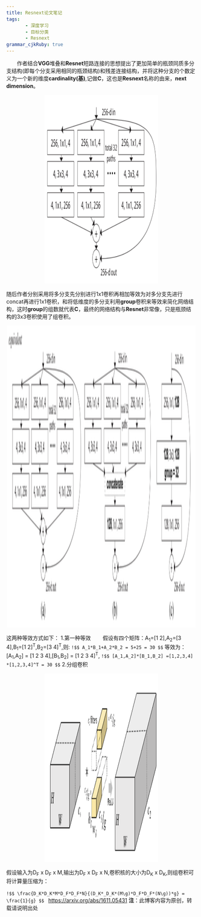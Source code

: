 ```yaml
---
title: Resnext论文笔记
tags: 
       - 深度学习
       - 目标分类
       - Resnext
grammar_cjkRuby: true
---
```

&ensp;&ensp;&ensp;&ensp;作者结合**VGG**堆叠和**Resnet**短路连接的思想提出了更加简单的瓶颈同质多分支结构(即每个分支采用相同的瓶颈结构)和残差连接结构，并将这种分支的个数定义为一个新的维度**cardinality(基)**,记做**C**，这也是**Resnext**名称的由来，**next dimension**。
<div align=center><img src="./images/resnext_1.png" width = "300" height = "500" align=center/></div>

随后作者分别采用将多分支先分别进行1x1卷积再相加等效为对多分支先进行concat再进行1x1卷积，和将低维度的多分支利用**group**卷积来等效来简化网络结构，这时**group**的组数就代表**C**，最终的网络结构与**Resnet**非常像，只是瓶颈结构的3x3卷积使用了组卷积。
<div align=center><img src="./images/resnext_2.png" width = "500" height = "800" align=center/></div>

这两种等效方式如下：
1.第一种等效
&ensp;&ensp;&ensp;&ensp;假设有四个矩阵：A<sub>1</sub>=[1 2],A<sub>2</sub>=[3 4],B<sub>1</sub>=[1 2]<sup>T</sup>,B<sub>2</sub>=[3 4]<sup>T</sup>,则:
`!$$ A_1*B_1+A_2*B_2 = 5+25 = 30 $$`
等效为：
[A<sub>1</sub>,A<sub>2</sub>] = [1 2 3 4],[B<sub>1</sub>,B<sub>2</sub>] = [1 2 3 4]<sup>T</sup>,
`!$$ [A_1,A_2]*[B_1,B_2] =[1,2,3,4] *[1,2,3,4]^T = 30 $$`
2.分组卷积
<div align=center><img src="./images/resnext_3_1.png" width = "300" height = "500" align=center/></div>

假设输入为D<sub>F</sub> x D<sub>F</sub> x M,输出为D<sub>F</sub> x D<sub>F</sub> x N,卷积核的大小为D<sub>K</sub> x D<sub>K</sub>,则组卷积可将计算量压缩为：

`!$$ \frac{D_K*D_K*M*D_F*D_F*N}{(D_K*_D_K*(M\g)*D_F*D_F*(N\g))*g} = \frac{1}{g} $$`
  &ensp;https://arxiv.org/abs/1611.05431
 **注**：此博客内容为原创，转载请说明出处



